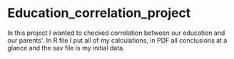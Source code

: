 # Education_correlation_project
In this project I wanted to checked correlation between our education and our parents'. In R file I put all of my calculations, in PDF all conclusions at a glance and the sav file is my initial data.
